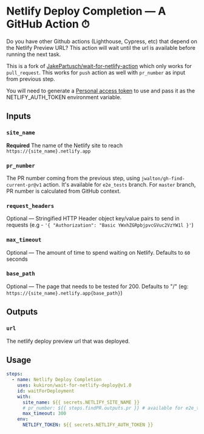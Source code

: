 # Netlify Deploy Completion — A GitHub Action ⏱

Do you have other Github actions (Lighthouse, Cypress, etc) that depend on the Netlify Preview URL? This action will wait until the url is available before running the next task.

This is a fork of [JakePartusch/wait-for-netlify-action](https://github.com/JakePartusch/wait-for-netlify-action) which only works for `pull_request`. This works for `push` action as well with `pr_number` as input from previous step.

You will need to generate a [Personal access token](https://app.netlify.com/user/applications/personal) to use and pass it as the NETLIFY_AUTH_TOKEN environment variable.

## Inputs

### `site_name`

**Required** The name of the Netlify site to reach `https://{site_name}.netlify.app`

### `pr_number`

The PR number coming from the previous step, using `jwalton/gh-find-current-pr@v1` action. It's available for `e2e_tests` branch. For `master` branch, PR number is calculated from GitHub context.

### `request_headers`

Optional — Stringified HTTP Header object key/value pairs to send in requests (e.g - `'{ "Authorization": "Basic YWxhZGRpbjpvcGVuc2VzYW1l }'`)

### `max_timeout`

Optional — The amount of time to spend waiting on Netlify. Defaults to `60` seconds

### `base_path`

Optional — The page that needs to be tested for 200. Defaults to "/" (eg: `https://{site_name}.netlify.app{base_path}`)

## Outputs

### `url`

The netlify deploy preview url that was deployed.

## Usage

```yaml
steps:
  - name: Netlify Deploy Completion
    uses: kukiron/wait-for-netlify-deploy@v1.0
    id: waitForDeployment
    with:
      site_name: ${{ secrets.NETLIFY_SITE_NAME }}
      # pr_number: ${{ steps.findPR.outputs.pr }} # available for e2e_tests branch
      max_timeout: 300
    env:
      NETLIFY_TOKEN: ${{ secrets.NETLIFY_AUTH_TOKEN }}
```
